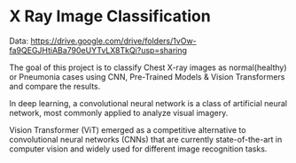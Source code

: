 # X Ray Image Classification

Data: https://drive.google.com/drive/folders/1vOw-fa9QEGJHtiABa790eUYTvLX8TkQi?usp=sharing

The goal of this project is to classify Chest X-ray images as normal(healthy) or Pneumonia cases using CNN, Pre-Trained Models & Vision Transformers and compare the results.

In deep learning, a convolutional neural network is a class of artificial neural network, most commonly applied to analyze visual imagery.

Vision Transformer (ViT) emerged as a competitive alternative to convolutional neural networks (CNNs) that are currently state-of-the-art in computer vision and widely used for different image recognition tasks.

